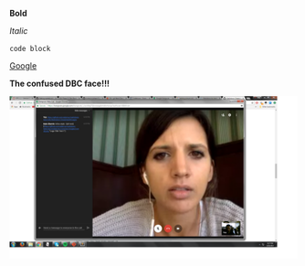 **Bold**

*Italic*

    code block

[Google](https://www.google.com/)

**The confused DBC face!!!**

![pairing](https://github.com/kchervin/phase-0-gps-1/blob/master/pairing.png)